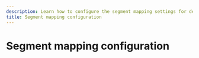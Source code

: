 ```yaml
---
description: Learn how to configure the segment mapping settings for destinations built with Destination SDK.
title: Segment mapping configuration
---
```


# Segment mapping configuration